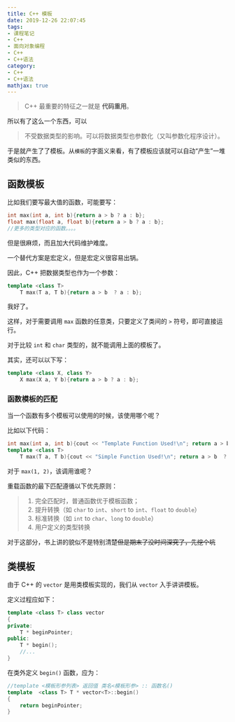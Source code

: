```yaml
---
title: C++ 模板
date: 2019-12-26 22:07:45
tags:
- 课程笔记
- C++
- 面向对象编程
- C++
- C++语法
category:
- C++
- C++语法
mathjax: true
---
```


> C++ 最重要的特征之一就是 **代码重用**。

所以有了这么一个东西，可以

> 不受数据类型的影响。可以将数据类型也参数化（又叫参数化程序设计）。

于是就产生了了模板。从`模板`的字面义来看，有了模板应该就可以自动“产生”一堆类似的东西。

## 函数模板

比如我们要写最大值的函数，可能要写：

```cpp
int max(int a, int b){return a > b ? a : b};
float max(float a, float b){return a > b ? a : b};
//更多的类型对应的函数。。。。
```

但是很麻烦，而且加大代码维护难度。

一个替代方案是宏定义，但是宏定义很容易出锅。

因此，C++ 把数据类型也作为一个参数：

```cpp
template <class T>
    T max(T a, T b){return a > b  ? a : b};
```

我好了。

这样，对于需要调用 `max` 函数的任意类，只要定义了类间的 `>` 符号，即可直接运行。

对于比较 `int` 和 `char` 类型的，就不能调用上面的模板了。

其实，还可以以下写：

```cpp
template <class X, class Y>
    X max(X a, Y b){return a > b ? a : b};
```

### 函数模板的匹配

当一个函数有多个模板可以使用的时候，该使用哪个呢？

比如以下代码：

```cpp
int max(int a, int b){cout << "Template Function Used!\n"; return a > b ? a : b};
template <class T>
    T max(T a, T b){cout << "Simple Function Used!\n"; return a > b  ? a : b};
```

对于 `max(1, 2)`，该调用谁呢？

重载函数的最下匹配遵循以下优先原则：

> 1. 完全匹配时，普通函数优于模板函数；
> 2. 提升转换（如 `char` to `int`、`short` to `int`、`float` to `double`）
> 3. 标准转换（如 `int` to `char`、`long` to `double`）
> 4. 用户定义的类型转换

对于这部分，书上讲的貌似不是特别清楚~~但是期末了没时间深究了，先挖个坑~~

## 类模板

由于 C++ 的 `vector` 是用类模板实现的，我们从 `vector` 入手讲讲模板。

定义过程应如下：

```cpp
template <class T> class vector
{
private:
    T * beginPointer;
public:
    T * begin();
    //...
}
```

在类外定义 `begin()` 函数，应为：

```cpp
//template <模板形参列表> 返回值 类名<模板形参> :: 函数名()
template  <class T> T * vector<T>::begin()
{
    return beginPointer;
}
```
